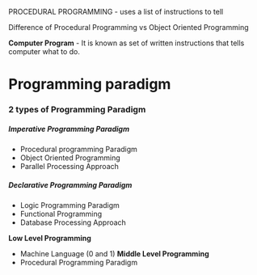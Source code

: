 PROCEDURAL PROGRAMMING - uses a list of instructions to tell

Difference of Procedural Programming vs Object Oriented Programming

**Computer Program** - It is known as set of written instructions that tells computer what to do.
# Programming paradigm





### 2 types of Programming Paradigm
##### Imperative Programming Paradigm
- Procedural programming Paradigm
- Object Oriented Programming
- Parallel Processing Approach

##### Declarative Programming Paradigm
- Logic Programming Paradigm 
- Functional Programming
- Database Processing Approach

**Low Level Programming**
- Machine Language (0 and 1)
**Middle Level Programming**
- Procedural Programming Paradigm